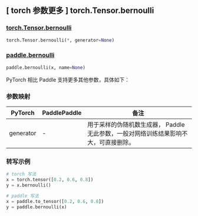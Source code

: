 ## [ torch 参数更多 ] torch.Tensor.bernoulli

### [torch.Tensor.bernoulli](https://pytorch.org/docs/stable/generated/torch.Tensor.bernoulli.html#torch.Tensor.bernoulli)

```python
torch.Tensor.bernoulli(*, generator=None)
```

### [paddle.bernoulli](https://www.paddlepaddle.org.cn/documentation/docs/zh/develop/api/paddle/bernoulli_cn.html#bernoulli)

```python
paddle.bernoulli(x, name=None)
```

PyTorch 相比 Paddle 支持更多其他参数，具体如下：

### 参数映射

| PyTorch       | PaddlePaddle | 备注                                                                                |
| ------------- | ------------ | ----------------------------------------------------------------------------------- |
| generator     | -            | 用于采样的伪随机数生成器， Paddle 无此参数，一般对网络训练结果影响不大，可直接删除。    |

### 转写示例

```python
# torch 写法
x = torch.tensor([0.2, 0.6, 0.8])
y = x.bernoulli()

# paddle 写法
x = paddle.to_tensor([0.2, 0.6, 0.8])
y = paddle.bernoulli(x)
```
